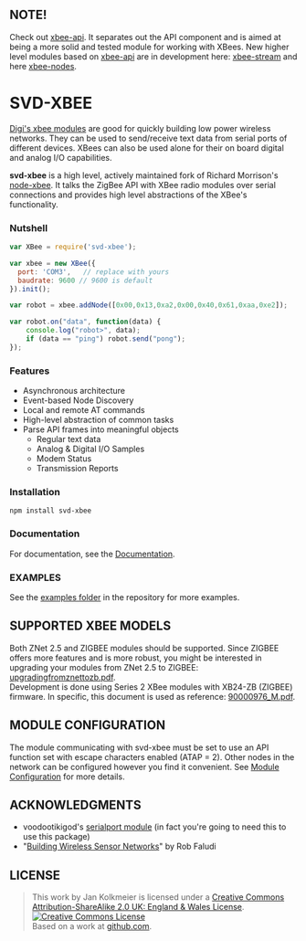 ## NOTE!
Check out [xbee-api](http://github.com/jouz/xbee-api). It separates out the API component and is aimed at being a more solid and tested module for working with XBees. New higher level modules based on [xbee-api](http://github.com/jouz/xbee-api) are in development here: [xbee-stream](http://github.com/jouz/xbee-stream) and here [xbee-nodes](http://github.com/jouz/xbee-nodes).

# SVD-XBEE

[Digi's xbee modules](http://www.digi.com/xbee) are good for quickly building low power wireless networks. They can be used to send/receive text data from serial ports of different devices. XBees can also be used alone for their on board digital and analog I/O capabilities.

**svd-xbee** is a high level, actively maintained fork of Richard Morrison's [node-xbee](http://github.com/mozz100/node-xbee). It talks the ZigBee API with XBee radio modules over serial connections and provides high level abstractions of the XBee's functionality.

### Nutshell
```javascript
var XBee = require('svd-xbee');

var xbee = new XBee({
  port: 'COM3',   // replace with yours
  baudrate: 9600 // 9600 is default
}).init();

var robot = xbee.addNode([0x00,0x13,0xa2,0x00,0x40,0x61,0xaa,0xe2]);

var robot.on("data", function(data) {
    console.log("robot>", data);
    if (data == "ping") robot.send("pong");
});
```
### Features

- Asynchronous architecture
- Event-based Node Discovery
- Local and remote AT commands
- High-level abstraction of common tasks
- Parse API frames into meaningful objects
    - Regular text data
    - Analog & Digital I/O Samples
    - Modem Status
    - Transmission Reports

### Installation

    npm install svd-xbee

### Documentation

For documentation, see the [Documentation](https://github.com/jouz/svd-xbee/wiki/Documentation).

### EXAMPLES

See the [examples folder](https://github.com/jouz/svd-xbee/tree/master/examples) in the repository for more examples.

## SUPPORTED XBEE MODELS

Both ZNet 2.5 and ZIGBEE modules should be supported. Since ZIGBEE offers more features and is more robust, you might be interested in upgrading your modules from ZNet 2.5 to ZIGBEE: [upgradingfromznettozb.pdf](ftp://ftp1.digi.com/support/documentation/upgradingfromznettozb.pdf).  
Development is done using Series 2 XBee modules with XB24-ZB (ZIGBEE) firmware. In specific, this document is used as reference: [90000976_M.pdf](http://ftp1.digi.com/support/documentation/90000976_M.pdf "http://ftp1.digi.com/support/documentation/90000976_M.pdf").


## MODULE CONFIGURATION

The module communicating with svd-xbee must be set to use an API function set with escape characters enabled (ATAP = 2). Other nodes in the network can be configured however you find it convenient. See [Module Configuration](https://github.com/jouz/svd-xbee/wiki/Module-Configurationi) for more details.


## ACKNOWLEDGMENTS

* voodootikigod's [serialport module](https://github.com/voodootikigod/node-serialport) (in fact you're going to need this to use this package)
* "[Building Wireless Sensor Networks](http://shop.oreilly.com/product/9780596807740.do)" by Rob Faludi


## LICENSE


> This work by <span xmlns:cc="http://creativecommons.org/ns#" property="cc:attributionName">Jan Kolkmeier</span> is licensed under a <a rel="license" href="http://creativecommons.org/licenses/by-sa/2.0/uk/">Creative Commons Attribution-ShareAlike 2.0 UK: England &amp; Wales License</a>.<br /><a rel="license" href="http://creativecommons.org/licenses/by-sa/2.0/uk/"><img alt="Creative Commons License" style="border-width:0" src="http://i.creativecommons.org/l/by-sa/2.0/uk/88x31.png" /></a><br />Based on a work at <a xmlns:dct="http://purl.org/dc/terms/" href="https://github.com/mozz100/node-xbee" rel="dct:source">github.com</a>.
